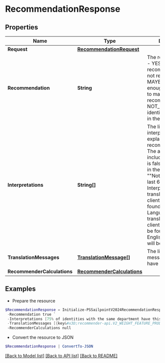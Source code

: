 # RecommendationResponse
## Properties

Name | Type | Description | Notes
------------ | ------------- | ------------- | -------------
**Request** | [**RecommendationRequest**](RecommendationRequest.md) |  | [optional] 
**Recommendation** | **String** | The recommendation - YES if the access is recommended, NO if not recommended, MAYBE if there is not enough information to make a recommendation, NOT_FOUND if the identity is not found in the system | [optional] 
**Interpretations** | **String[]** | The list of interpretations explaining the recommendation. The array is empty if includeInterpretations is false or not present in the request. e.g. - [ &quot;&quot;Not approved in the last 6 months.&quot;&quot; ]. Interpretations will be translated using the client&#39;s locale as found in the Accept-Language header. If a translation for the client&#39;s locale cannot be found, the US English translation will be returned. | [optional] 
**TranslationMessages** | [**TranslationMessage[]**](TranslationMessage.md) | The list of translation messages, if they have been requested. | [optional] 
**RecommenderCalculations** | [**RecommenderCalculations**](RecommenderCalculations.md) |  | [optional] 

## Examples

- Prepare the resource
```powershell
$RecommendationResponse = Initialize-PSSailpointV2024RecommendationResponse  -Request null `
 -Recommendation true `
 -Interpretations [75% of identities with the same department have this access. This information had a high impact on the overall score., 67% of identities with the same peer group have this access. This information had a low impact on the overall score., 42% of identities with the same location have this access. This information had a low impact on the overall score.] `
 -TranslationMessages [{key&#x3D;recommender-api.V2_WEIGHT_FEATURE_PRODUCT_INTERPRETATION_HIGH, values&#x3D;[75, department]}] `
 -RecommenderCalculations null
```

- Convert the resource to JSON
```powershell
$RecommendationResponse | ConvertTo-JSON
```

[[Back to Model list]](../README.md#documentation-for-models) [[Back to API list]](../README.md#documentation-for-api-endpoints) [[Back to README]](../README.md)

